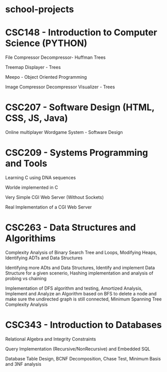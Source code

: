 # school-projects

# CSC148 - Introduction to Computer Science (PYTHON)

File Compressor Decompressor- Huffman Trees

Treemap Displayer - Trees

Meepo - Object Oriented Programming 

Image Compressor Decompressor Visualizer - Trees 

# CSC207 - Software Design (HTML, CSS, JS, Java)
Online multiplayer Wordgame System - Software Design

# CSC209 - Systems Programming and Tools
Learning C using DNA sequences

Worlde implemented in C

Very Simple CGI Web Server (Without Sockets)

Real Implementation of a CGI Web Server

# CSC263 - Data Structures and Algorithims
Complexity Analysis of Binary Search Tree and Loops, Modifying Heaps, Identifying ADTs and Data Structures

Identifying more ADts and Data Structures, Identify and implement Data Structure for a given scenerio, Hashing implementation and analysis of probing vs chaining

Implementation of DFS algorithm and testing, Amortized Analysis, Implement and Analyze an Algorithm based on BFS to delete a node and make sure the undirected graph is still connected, Minimum Spanning Tree Complexity Analysis

# CSC343 - Introduction to Databases
Relational Algebra and Integrity Constraints

Query Implementation (Recursive/NonRecursive) and Embedded SQL

Database Table Design, BCNF Decomposition, Chase Test, Minimum Basis and 3NF analysis
